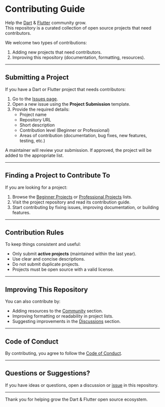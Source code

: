# Contributing Guide

Help the [Dart](https://dart.dev) & [Flutter](https://flutter.dev) community grow.  
This repository is a curated collection of open source projects that need contributors.

We welcome two types of contributions:

1. Adding new projects that need contributors.
2. Improving this repository (documentation, formatting, resources).

---

## Submitting a Project

If you have a Dart or Flutter project that needs contributors:

1. Go to the [Issues page](../../issues).
2. Open a new issue using the **Project Submission** template.
3. Provide the required details:
   - Project name
   - Repository URL
   - Short description
   - Contribution level (Beginner or Professional)
   - Areas of contribution (documentation, bug fixes, new features, testing, etc.)

A maintainer will review your submission. If approved, the project will be added to the appropriate list.

---

## Finding a Project to Contribute To

If you are looking for a project:

1. Browse the [Beginner Projects](PROJECTS/BEGINNER_PROJECTS.md) or [Professional Projects](PROJECTS/PROFESSIONAL_PROJECTS.md) lists.
2. Visit the project repository and read its contribution guide.
3. Start contributing by fixing issues, improving documentation, or building features.

---

## Contribution Rules

To keep things consistent and useful:

- Only submit **active projects** (maintained within the last year).
- Use clear and concise descriptions.
- Do not submit duplicate projects.
- Projects must be open source with a valid license.

---

## Improving This Repository

You can also contribute by:

- Adding resources to the [Community](COMMUNITY/) section.
- Improving formatting or readability in project lists.
- Suggesting improvements in the [Discussions](../../discussions) section.

---

## Code of Conduct

By contributing, you agree to follow the [Code of Conduct](CODE_OF_CONDUCT.md).

---

## Questions or Suggestions?

If you have ideas or questions, open a discussion or [issue](issues/new/choose) in this repository.

---

Thank you for helping grow the Dart & Flutter open source ecosystem.
